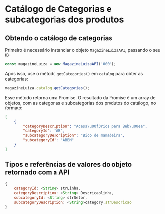 # Catálogo de Categorias e subcategorias dos produtos

## Obtendo o catálogo de categorias

Primeiro é necessário instanciar o objeto `MagazineLuizaAPI`, passando o seu ID:

```js
const magazineLuiza = new MagazineLuizaAPI('000');
```

Após isso, use o método `getCategories()` em `catalog` para obter as categorias:

```js
magazineLuiza.catalog.getCategories();
```

Esse método retorna uma Promise. O resultado da Promise é um array de objetos, com as categorias e subcategorias dos produtos do catálogo, no formato:

```json
[
    {
        "categoryDescription": "Acess\u00f3rios para Beb\u00ea",
        "categoryId": "AB",
        "subcategoryDescription": "Bico de mamadeira",
        "subcategoryId": "ABBM"
    }
]
```

## Tipos e referências de valores do objeto retornado com a API

```js
{
	categoryId: <String> strLinha,
	categoryDescription: <String> Descricaolinha,
	subcategoryId: <String> strSetor,
	subcategoryDescription: <String>category.strDescricao
}
```


